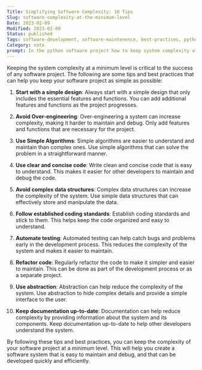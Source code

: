 ```yaml
---
Title: Simplifying Software Complexity: 10 Tips
Slug: software-complexity-at-the-minimum-level
Date: 2023-02-09
Modified: 2023-02-09
Status: published
Tags: software-development, software-maintenence, best-practices, python/project, software-project, software/project
Category: note
prompt: In the python software project how to keep system complexity at the minimum level. Give me long answer
---
```


Keeping the system complexity at a minimum level is critical to the success of any software project. The following are some tips and best practices that can help you keep your software project as simple as possible:

1.  **Start with a simple design**: Always start with a simple design that only includes the essential features and functions. You can add additional features and functions as the project progresses.
    
2.  **Avoid Over-engineering**: Over-engineering a system can increase complexity, making it harder to maintain and debug. Only add features and functions that are necessary for the project.
    
3.  **Use Simple Algorithms**: Simple algorithms are easier to understand and maintain than complex ones. Use simple algorithms that can solve the problem in a straightforward manner.
    
4.  **Use clear and concise code**: Write clean and concise code that is easy to understand. This makes it easier for other developers to maintain and debug the code.
    
5.  **Avoid complex data structures**: Complex data structures can increase the complexity of the system. Use simple data structures that can effectively store and manipulate the data.
    
6.  **Follow established coding standards**: Establish coding standards and stick to them. This helps keep the code organized and easy to understand.
    
7.  **Automate testing**: Automated testing can help catch bugs and problems early in the development process. This reduces the complexity of the system and makes it easier to maintain.
    
8.  **Refactor code**: Regularly refactor the code to make it simpler and easier to maintain. This can be done as part of the development process or as a separate project.
    
9.  **Use abstraction**: Abstraction can help reduce the complexity of the system. Use abstraction to hide complex details and provide a simple interface to the user.
    
10.  **Keep documentation up-to-date**: Documentation can help reduce complexity by providing information about the system and its components. Keep documentation up-to-date to help other developers understand the system.
    

By following these tips and best practices, you can keep the complexity of your software project at a minimum level. This will help you create a software system that is easy to maintain and debug, and that can be developed quickly and efficiently.